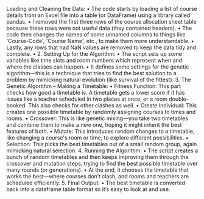 Loading and Cleaning the Data:
• The code starts by loading a list of course details from an Excel file
into a table (or DataFrame) using a library called pandas.
• I removed the first three rows of the course allocation sheet table
because these rows were not useful data (they contained headers).
• The code then changes the names of some unnamed columns to
things like 'Course-Code', 'Course Name', etc., to make them more
understandable.
• Lastly, any rows that had NaN values are removed to keep the data
tidy and complete.
•
2. Setting Up for the Algorithm:
• The script sets up some variables like time slots and room numbers
which represent when and where the classes can happen.
• It defines some settings for the genetic algorithm—this is a technique
that tries to find the best solution to a problem by mimicking natural
evolution (like survival of the fittest).
3. The Genetic Algorithm – Making a Timetable:
• Fitness Function: This part checks how good a timetable is. A
timetable gets a lower score if it has issues like a teacher scheduled
in two places at once, or a room double-booked. This also checks for
other clashes as well.
• Create Individual: This creates one possible timetable by randomly
assigning courses to times and rooms.
• Crossover: This is like genetic mixing—you take two timetables and
combine them to make a new one, hoping it might inherit the best
features of both.
• Mutate: This introduces random changes to a timetable, like
changing a course's room or time, to explore different possibilities.
• Selection: This picks the best timetables out of a small random
group, again mimicking natural selection.
4. Running the Algorithm:
• The script creates a bunch of random timetables and then keeps
improving them through the crossover and mutation steps, trying to
find the best possible timetable over many rounds (or generations).
• At the end, it chooses the timetable that works the best—where
courses don’t clash, and rooms and teachers are scheduled
efficiently.
5. Final Output:
• The best timetable is converted back into a dataframe table format
so it’s easy to look at and use.
